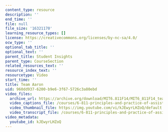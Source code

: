 ```yaml
---
content_type: resource
description: ''
end_time: ''
file: null
file_size: '16321170'
learning_resource_types: []
license: https://creativecommons.org/licenses/by-nc-sa/4.0/
ocw_type: ''
optional_tab_title: ''
optional_text: ''
parent_title: Student Insights
parent_type: CourseSection
related_resources_text: ''
resource_index_text: ''
resourcetype: Video
start_time: ''
title: Team Aaron
uid: 960dd937-6200-b9e6-3f67-5726c3a80ebd
video_files:
  archive_url: https://archive.org/download/MIT6.811F14/MIT6_811F14_team_aaron_300k.mp4
  video_captions_file: /courses/6-811-principles-and-practice-of-assistive-technology-fall-2014/3a93b71b38735ad8abaed3a711a53835_kJEwyrLHZoQ.vtt
  video_thumbnail_file: https://img.youtube.com/vi/kJEwyrLHZoQ/default.jpg
  video_transcript_file: /courses/6-811-principles-and-practice-of-assistive-technology-fall-2014/07189dece3d885e739df9b4785215b29_kJEwyrLHZoQ.pdf
video_metadata:
  youtube_id: kJEwyrLHZoQ
---
```

